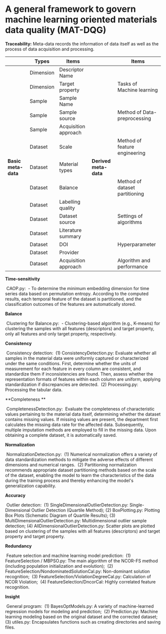# A general framework to govern machine learning oriented materials data quality (MAT-DQG)

**Traceability:** Meta-data records the information of  data itself as well as the process of data acquisition and processing.

|                     | Types     | Items                 |                       | Items                          |
| ------------------- | --------- | --------------------- | --------------------- | ------------------------------ |
|                     | Dimension | Descriptor  Name      |                       |                                |
|                     | Dimension | Target property       |                       | Tasks of Machine learning      |
|                     | Sample    | Sample Name           |                       |                                |
|                     | Sample    | Sample  source        |                       | Method of Data-preprocessing   |
|                     | Sample    | Acquisition approach  |                       |                                |
|                     | Dataset   | Scale                 |                       | Method of feature engineering  |
| **Basic meta-data** | Dataset   | Material  types       | **Derived meta-data** |                                |
|                     | Dataset   | Balance               |                       | Method of dataset partitioning |
|                     | Dataset   | Labelling  quality    |                       |                                |
|                     | Dataset   | Dataset  source       |                       | Settings of algorithms         |
|                     | Dataset   | Literature  summary   |                       |                                |
|                     | Dataset   | DOI                   |                       | Hyperparameter                 |
|                     | Dataset   | Provider              |                       |                                |
|                     | Dataset   | Acquisition  approach |                       | Algorithm and performance      |

**Time-sensitivity**

​	CAOP.py:
​		- To determine the minimum embedding dimension for time series data based on permutation entropy. According to the computed results, each temporal feature of the dataset is partitioned, and the classification outcomes of the features are automatically stored.

**Balance**

​	Clustering for Balance.py: 
​		- Clustering-based algorithm (e.g., K-means) for clustering the samples with all features (descriptors) and target property, only all features and only target property, respectively.

**Consistency**

​	Consistency detection: 
​		(1) ConsistencyDetection.py: Evaluate whether all samples in the material data were uniformly captured or characterized under the same conditions. First, determine whether the units of measurement for each feature in every column are consistent, and standardize them if inconsistencies are found. Then, assess whether the representation formats of features within each column are uniform, applying standardization if discrepancies are detected.
​		(2) Processing.py: Processing the tabular data.

**Completeness **

​	CompletenessDetection.py: 
​		Evaluate the completeness of characteristic values pertaining to the material data itself, determining whether the dataset contains missing values. If missing values are present, the department first calculates the missing data rate for the affected data. Subsequently, multiple imputation methods are employed to fill in the missing data. Upon obtaining a complete dataset, it is automatically saved.

**Normalization**

​	NormalizationDetection.py: 
​		(1) Numerical normalization offers a variety of data standardization methods to mitigate the adverse effects of different dimensions and numerical ranges. 
​		(2) Partitioning normalization recommends appropriate dataset partitioning methods based on the scale of the dataset, enabling the model to learn the characteristics of the data during the training process and thereby enhancing the model's generalization capability.

**Accuracy**

​	Outlier detection:
​    	(1) SingleDimensionalOutlierDetection.py: Single-Dimensional Outlier Detection (Quartile Method);
   	 (2) BoxPlotting.py: Plotting Box Plots (Schematic Diagram of Quartile Results);
   	 (3) MultiDimensionalOutlierDetection.py: Multidimensional outlier sample detection;
 	   (4) AllDimensionalOutlierDetection.py: Scatter plots are plotted based on clustering of  the samples with all features (descriptors) and target property and target property.

**Redundancy**

​	Feature selection and machine learning model prediction:
​		(1) FeatureSelection / MBPSO.py: The main algorithm of the NCOR-FS method (including population initialization and evolution);
​		(2) FeatureSelection/NondominatedSolutionCal.py: Non-dominant solution recognition;
​		(3) FeatureSelection/ViolationDegreeCal.py: Calculation of NCOR Violation;
​		(4) FeatureSelection/DncorCal: Highly correlated feature recognition.

**Insight**

​	General program:
​		(1) BayesOptModels.py: A variety of machine-learned regression models for modeling and prediction;
​		(2) Prediction.py: Machine learning modeling based on the original dataset and the corrected dataset;
​		(3) utiles.py: Encapsulates functions such as creating directories and saving files.
